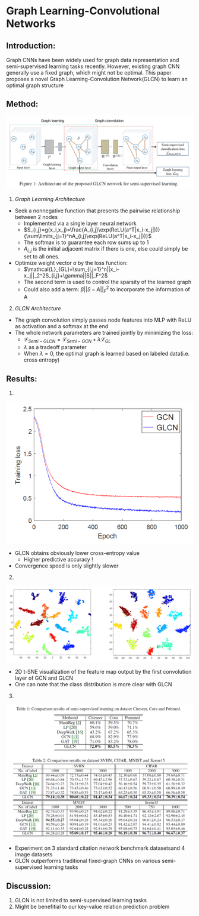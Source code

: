 # Graph Learning-Convolutional Networks

## Introduction:

Graph CNNs have been widely used for graph data representation and semi-supervised learning tasks recently. However, existing graph CNN generally use a fixed graph, which might not be optimal. This paper proposes a novel Graph Learning-Convolution Network(GLCN) to learn an optimal graph structure

## Method:

![](./figure/graph_learning_convolutional_networks.png)

1. *Graph Learning Architecture*

- Seek a nonnegative function that presents the pairwise relationship between 2 nodes
	- Implemented via a single layer neural network
	- $S_{i,j}=g(x_i,x_j)=\frac{A_{i,j}\exp(ReLU(a^T|x_i-x_j|))}{\sum\limits_{j=1}^nA_{i,j}\exp(ReLU(a^T|x_i-x_j|))}$
	- The softmax is to guarantee each row sums up to 1
	- $A_{i,j}$ is the initial adjacent matrix if there is one, else could simply be set to all ones.
- Optimize weight vector *a* by the loss function:
	- $\mathcal{L}_{GL}=\sum_{i,j=1}^n||x_i-x_j||_2^2S_{i,j}+\gamma||S||_F^2$
	- The second term is used to control the sparsity of the learned graph
	- Could also add a term: $\beta||S-A||_F^2$ to incorporate the information of A

2. *GLCN Architecture*

- The graph convolution simply passes node features into MLP  with ReLU as activation and a softmax at the end
- The whole network parameters are trained jointly by minimizing the loss:
	- $\mathcal{L}_{Semi-GLCN}=\mathcal{L}_{Semi-GCN}+\lambda\mathcal{L}_{GL}$
	- $\lambda$ as a tradeoff parameter
	- When $\lambda=0$, the optimal graph is learned based on labeled data(i.e. cross entropy)

## Results:

1.
![](./figure/graph_learning_convolutional_networks_results1.png)

- GLCN obtains obviously lower cross-entropy value
	- Higher predictive accuracy !
- Convergence speed is only slightly slower

2.
![](./figure/graph_learning_convolutional_networks_results2.png)
- 2D t-SNE visualization of the feature map output by the first convolution layer of GCN and GLCN
- One can note that the class distribution is more clear with GLCN

3.
![](./figure/graph_learning_convolutional_networks_results3.png)

- Experiment on 3 standard citation network benchmark datasetsand 4 image datasets
- GLCN outperforms traditional fixed-graph CNNs on various semi-supervised learning tasks

## Discussion:

1. GLCN is not limited to semi-supervised learning tasks
2. Might be benefitial to our key-value relation prediction problem
